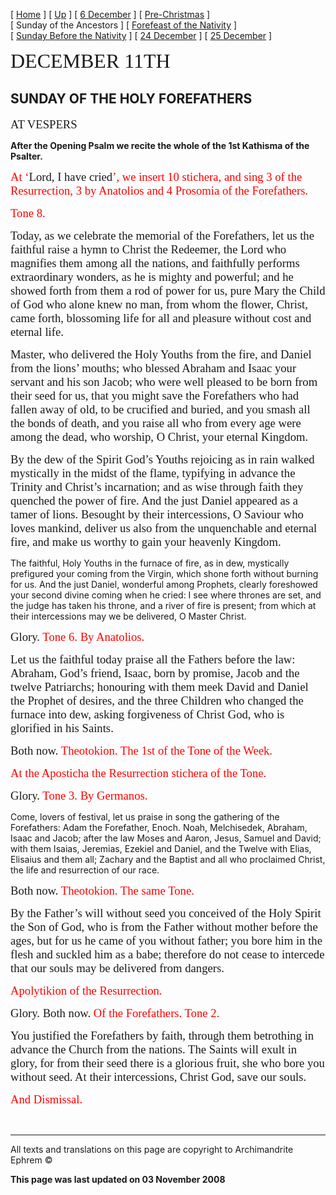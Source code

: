 \[ [Home](index.md) \] \[ [Up](dec-int.md) \] \[ [6 December](6_december.md) \] \[ [Pre-Christmas](pre-christmas.md) \] \[ Sunday of the Ancestors \] \[ [Forefeast of the Nativity](forefeas.md) \] \[ [Sunday Before the Nativity](sunbefnat.md) \] \[ [24 December](24dec.md) \] \[ [25 December](25dec.md) \]

<span style="font-size:24.0pt;mso-bidi-font-size:10.0pt;font-family:&quot;Book Antiqua&quot;">DECEMBER 11TH</span>

SUNDAY OF THE HOLY FOREFATHERS
------------------------------

<span style="font-size:14.0pt;mso-bidi-font-size:10.0pt;font-family:&quot;Book Antiqua&quot;">AT VESPERS</span>

**After the Opening Psalm we recite the whole of the 1st Kathisma of the Psalter.**

<span style="font-size:14.0pt;
mso-bidi-font-size:10.0pt;font-family:&quot;Book Antiqua&quot;;color:red">At ‘</span><span style="font-size:14.0pt;mso-bidi-font-size:10.0pt;font-family:&quot;Book Antiqua&quot;">Lord, I have cried<span style="color:red">’, we insert 10 stichera, and sing 3 of the Resurrection, 3 by Anatolios and 4 Prosomia of the Forefathers.</span></span>

<span style="font-size:14.0pt;mso-bidi-font-size:10.0pt;font-family:&quot;Book Antiqua&quot;;
color:red">Tone 8. </span>

<span style="font-size:14.0pt;
mso-bidi-font-size:10.0pt;font-family:&quot;Book Antiqua&quot;">Today, as we celebrate the memorial of the Forefathers, let us the faithful raise a hymn to Christ the Redeemer, the Lord who magnifies them among all the nations, and faithfully performs extraordinary wonders, as he is mighty and powerful; and he showed forth from them a rod of power for us, pure Mary the Child of God who alone knew no man, from whom the flower, Christ, came forth, blossoming life for all and pleasure without cost and eternal life.</span>

<span style="font-size:14.0pt;
mso-bidi-font-size:10.0pt;font-family:&quot;Book Antiqua&quot;">Master, who delivered the Holy Youths from the fire, and Daniel from the lions’ mouths; who blessed Abraham and Isaac your servant and his son Jacob; who were well pleased to be born from their seed for us, that you might save the Forefathers who had fallen away of old, to be crucified and buried, and you smash all the bonds of death, and you raise all who from every age were among the dead, who worship, O Christ, your eternal Kingdom.</span>

<span style="font-size:14.0pt;
mso-bidi-font-size:10.0pt;font-family:&quot;Book Antiqua&quot;">By the dew of the Spirit God’s Youths rejoicing as in rain walked mystically in the midst of the flame, typifying in advance the Trinity and Christ’s incarnation; and as wise through faith they quenched the power of fire. And the just Daniel appeared as a tamer of lions. Besought by their intercessions, O Saviour who loves mankind, deliver us also from the unquenchable and eternal fire, and make us worthy to gain your heavenly Kingdom.</span>

The faithful, Holy Youths in the furnace of fire, as in dew, mystically prefigured your coming from the Virgin, which shone forth without burning for us. And the just Daniel, wonderful among Prophets, clearly foreshowed your second divine coming when he cried: I see where thrones are set, and the judge has taken his throne, and a river of fire is present; from which at their intercessions may we be delivered, O Master Christ.

<span style="font-size:14.0pt;mso-bidi-font-size:10.0pt;font-family:&quot;Book Antiqua&quot;">Glory. <span style="color:red">Tone 6. By Anatolios.</span></span>

<span style="font-size:14.0pt;
mso-bidi-font-size:10.0pt;font-family:&quot;Book Antiqua&quot;">Let us the faithful today praise all the Fathers before the law: Abraham, God’s friend, Isaac, born by promise, Jacob and the twelve Patriarchs; honouring with them meek David and Daniel the Prophet of desires, and the three Children who changed the furnace into dew, asking forgiveness of Christ God, who is glorified in his Saints.</span>

<span style="font-size:14.0pt;mso-bidi-font-size:10.0pt;font-family:&quot;Book Antiqua&quot;">Both now. <span style="color:red">Theotokion. The 1st of the Tone of the Week.</span></span>

<span style="font-size:14.0pt;mso-bidi-font-size:10.0pt;font-family:&quot;Book Antiqua&quot;;
color:red">At the Aposticha the Resurrection stichera of the Tone.</span>

<span style="font-size:14.0pt;mso-bidi-font-size:10.0pt;font-family:&quot;Book Antiqua&quot;">Glory. <span style="color:red">Tone 3. By Germanos.</span></span>

Come, lovers of festival, let us praise in song the gathering of the Forefathers: Adam the Forefather, Enoch. Noah, Melchisedek, Abraham, Isaac and Jacob; after the law Moses and Aaron, Jesus, Samuel and David; with them Isaias, Jeremias, Ezekiel and Daniel, and the Twelve with Elias, Elisaius and them all; Zachary and the Baptist and all who proclaimed Christ, the life and resurrection of our race.

<span style="font-size:14.0pt;mso-bidi-font-size:10.0pt;font-family:&quot;Book Antiqua&quot;">Both now. <span style="color:red">Theotokion. The same Tone.</span></span>

<span style="font-size:14.0pt;
mso-bidi-font-size:10.0pt;font-family:&quot;Book Antiqua&quot;">By the Father’s will without seed you conceived of the Holy Spirit the Son of God, who is from the Father without mother before the ages, but for us he came of you without father; you bore him in the flesh and suckled him as a babe; therefore do not cease to intercede that our souls may be delivered from dangers.</span>

<span style="font-size:14.0pt;mso-bidi-font-size:10.0pt;font-family:&quot;Book Antiqua&quot;;
color:red">Apolytikion of the Resurrection.</span>

<span style="font-size:14.0pt;mso-bidi-font-size:10.0pt;font-family:&quot;Book Antiqua&quot;">Glory. Both now. <span style="color:red">Of the Forefathers. Tone 2.</span></span>

<span style="font-size:14.0pt;
mso-bidi-font-size:10.0pt;font-family:&quot;Book Antiqua&quot;">You justified the Forefathers by faith, through them betrothing in advance the Church from the nations. The Saints will exult in glory, for from their seed there is a glorious fruit, she who bore you without seed. At their intercessions, Christ God, save our souls.</span>

<span style="font-size:14.0pt;mso-bidi-font-size:10.0pt;font-family:&quot;Book Antiqua&quot;;
color:red">And Dismissal.</span>

 

------------------------------------------------------------------------

All texts and translations on this page are copyright to
Archimandrite Ephrem ©

**This page was last updated on 03 November 2008**
